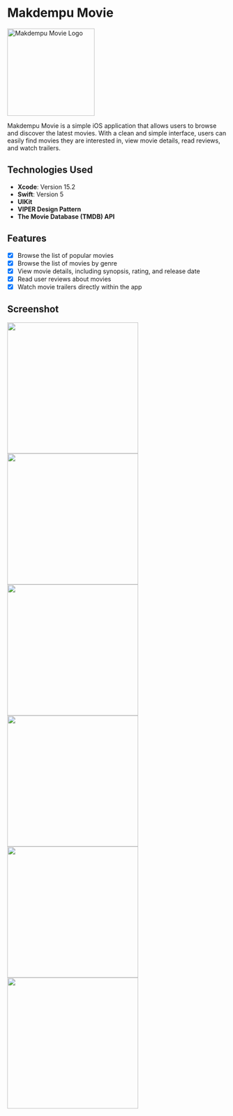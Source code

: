 # Makdempu Movie

<img src="img/film-slate.png" alt="Makdempu Movie Logo" width="200">

Makdempu Movie is a simple iOS application that allows users to browse and discover the latest movies. With a clean and simple interface, users can easily find movies they are interested in, view movie details, read reviews, and watch trailers.

## Technologies Used

- **Xcode**: Version 15.2
- **Swift**: Version 5
- **UIKit**
- **VIPER Design Pattern**
- **The Movie Database (TMDB) API**

## Features

- [x] Browse the list of popular movies
- [x] Browse the list of movies by genre
- [x] View movie details, including synopsis, rating, and release date
- [x] Read user reviews about movies
- [x] Watch movie trailers directly within the app

## Screenshot

<img src="img/dashboard.png" width="300"> <img src="img/genres.png" width="300"> <img src="img/movies.png" width="300"> <img src="img/detail.png" width="300"> <img src="img/trailer.png" width="300"> <img src="img/reviews.png" width="300">
